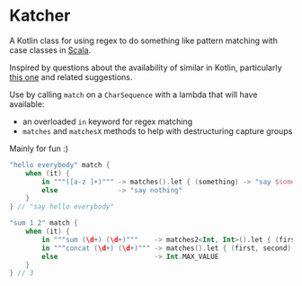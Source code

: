 # Katcher

A Kotlin class for using regex to do something like pattern matching with case classes in [Scala](https://docs.scala-lang.org/tour/pattern-matching.html).

Inspired by questions about the availability of similar in Kotlin, particularly [this one](https://discuss.kotlinlang.org/t/using-regex-in-a-when/1794) and related suggestions.

Use by calling `match` on a `CharSequence` with a lambda that will have available:
 
- an overloaded `in` keyword for regex matching 
- `matches` and `matchesX` methods to help with destructuring capture groups

Mainly for fun :)

```kotlin
"hello everybody" match {
    when (it) {
        in """([a-z ]+)""" -> matches().let { (something) -> "say $something" }
        else               -> "say nothing"
    }
} // "say hello everybody"

"sum 1 2" match {
    when (it) {
        in """sum (\d+) (\d+)"""    -> matches2<Int, Int>().let { (first, second) -> first + second }
        in """concat (\d+) (\d+)""" -> matches().let { (first, second) -> (first + second).toInt() }
        else                        -> Int.MAX_VALUE
    }
} // 3
```